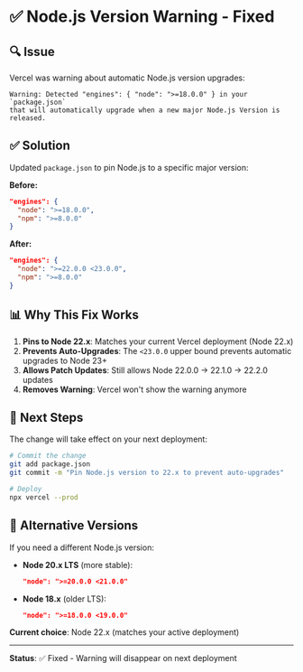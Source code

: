 # ✅ Node.js Version Warning - Fixed

## 🔍 Issue
Vercel was warning about automatic Node.js version upgrades:
```
Warning: Detected "engines": { "node": ">=18.0.0" } in your `package.json` 
that will automatically upgrade when a new major Node.js Version is released.
```

## ✅ Solution
Updated `package.json` to pin Node.js to a specific major version:

**Before:**
```json
"engines": {
  "node": ">=18.0.0",
  "npm": ">=8.0.0"
}
```

**After:**
```json
"engines": {
  "node": ">=22.0.0 <23.0.0",
  "npm": ">=8.0.0"
}
```

## 📊 Why This Fix Works

1. **Pins to Node 22.x**: Matches your current Vercel deployment (Node 22.x)
2. **Prevents Auto-Upgrades**: The `<23.0.0` upper bound prevents automatic upgrades to Node 23+
3. **Allows Patch Updates**: Still allows Node 22.0.0 → 22.1.0 → 22.2.0 updates
4. **Removes Warning**: Vercel won't show the warning anymore

## 🚀 Next Steps

The change will take effect on your next deployment:

```bash
# Commit the change
git add package.json
git commit -m "Pin Node.js version to 22.x to prevent auto-upgrades"

# Deploy
npx vercel --prod
```

## 📝 Alternative Versions

If you need a different Node.js version:

- **Node 20.x LTS** (more stable):
  ```json
  "node": ">=20.0.0 <21.0.0"
  ```

- **Node 18.x** (older LTS):
  ```json
  "node": ">=18.0.0 <19.0.0"
  ```

**Current choice**: Node 22.x (matches your active deployment)

---

**Status**: ✅ Fixed - Warning will disappear on next deployment

